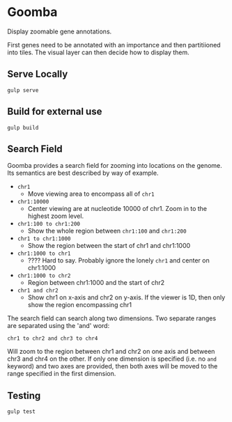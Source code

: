 # Goomba

Display zoomable gene annotations.

First genes need to be annotated with an importance and then partitiioned
into tiles. The visual layer can then decide how to display them.

## Serve Locally

```
gulp serve
```

## Build for external use

```
gulp build
```

## Search Field

Goomba provides a search field for zooming into locations on the genome. Its semantics
are best described by way of example.

* `chr1`
    - Move viewing area to encompass all of `chr1`
* `chr1:10000`
    - Center viewing are at nucleotide 10000 of chr1. Zoom in to the highest zoom level.
* `chr1:100 to chr1:200`
    - Show the whole region between `chr1:100` and `chr1:200`
* `chr1 to chr1:1000`
    - Show the region between the start of chr1 and chr1:1000
* `chr1:1000 to chr1`
    - ???? Hard to say. Probably ignore the lonely `chr1` and center on chr1:1000
* `chr1:1000 to chr2`
    - Region between chr1:1000 and the start of chr2
* `chr1 and chr2`
    - Show chr1 on x-axis and chr2 on y-axis. If the viewer is 1D, then only show the region encompassing chr1

The search field can search along two dimensions. Two separate ranges are
separated using the 'and' word:

`chr1 to chr2 and chr3 to chr4`

Will zoom to the region between chr1 and chr2 on one axis and between chr3 and
chr4 on the other. If only one dimension is specified (i.e. no `and` keyword)
and two axes are provided, then both axes will be moved to the range specified
in the first dimension.


## Testing

```
gulp test
```
